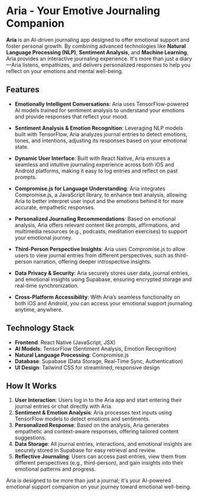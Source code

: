 # Aria - Your Emotive Journaling Companion

**Aria** is an AI-driven journaling app designed to offer emotional support and foster personal growth. By combining advanced technologies like **Natural Language Processing (NLP)**, **Sentiment Analysis**, and **Machine Learning**, Aria provides an interactive journaling experience. It's more than just a diary—Aria listens, empathizes, and delivers personalized responses to help you reflect on your emotions and mental well-being.

## Features

- **Emotionally Intelligent Conversations**: Aria uses TensorFlow-powered AI models trained for sentiment analysis to understand your emotions and provide responses that reflect your mood.
  
- **Sentiment Analysis & Emotion Recognition**: Leveraging NLP models built with TensorFlow, Aria analyzes journal entries to detect emotions, tones, and intentions, adjusting its responses based on your emotional state.

- **Dynamic User Interface**: Built with React Native, Aria ensures a seamless and intuitive journaling experience across both iOS and Android platforms, making it easy to log entries and reflect on past prompts.

- **Compromise.js for Language Understanding**: Aria integrates Compromise.js, a JavaScript library, to enhance text analysis, allowing Aria to better interpret user input and the emotions behind it for more accurate, empathetic responses.

- **Personalized Journaling Recommendations**: Based on emotional analysis, Aria offers relevant content like prompts, affirmations, and multimedia resources (e.g., podcasts, meditation exercises) to support your emotional journey.

- **Third-Person Perspective Insights**: Aria uses Compromise.js to allow users to view journal entries from different perspectives, such as third-person narration, offering deeper introspective insights.

- **Data Privacy & Security**: Aria securely stores user data, journal entries, and emotional insights using Supabase, ensuring encrypted storage and real-time synchronization.

- **Cross-Platform Accessibility**: With Aria’s seamless functionality on both iOS and Android, you can access your emotional support journaling anytime, anywhere.

## Technology Stack

- **Frontend**: React Native (JavaScript, JSX)
- **AI Models**: TensorFlow (Sentiment Analysis, Emotion Recognition)
- **Natural Language Processing**: Compromise.js
- **Database**: Supabase (Data Storage, Real-Time Sync, Authentication)
- **UI Design**: Tailwind CSS for streamlined, responsive design

## How It Works

1. **User Interaction**: Users log in to the Aria app and start entering their journal entries or chat directly with Aria.
2. **Sentiment & Emotion Analysis**: Aria processes text inputs using TensorFlow models to detect emotions and sentiments.
3. **Personalized Response**: Based on the analysis, Aria generates empathetic and context-aware responses, offering tailored content suggestions.
4. **Data Storage**: All journal entries, interactions, and emotional insights are securely stored in Supabase for easy retrieval and review.
5. **Reflective Journaling**: Users can access past entries, view them from different perspectives (e.g., third-person), and gain insights into their emotional patterns and progress.

Aria is designed to be more than just a journal; it's your AI-powered emotional support companion on your journey toward emotional well-being.
